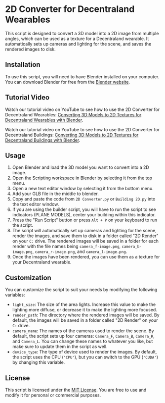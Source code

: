 # 2D Converter for Decentraland Wearables

This script is designed to convert a 3D model into a 2D image from multiple angles, which can be used as a texture for a Decentraland wearable. It automatically sets up cameras and lighting for the scene, and saves the rendered images to disk.

## Installation

To use this script, you will need to have Blender installed on your computer. You can download Blender for free from the [Blender website](https://www.blender.org/download/).

## Tutorial Video

Watch our tutorial video on YouTube to see how to use the 2D Converter for Decentraland Wearables: [Converting 3D Models to 2D Textures for Decentraland Wearables with Blender](https://youtu.be/mofqXaKx818).

Watch our tutorial video on YouTube to see how to use the 2D Converter for Decentraland Buildings: [Converting 3D Models to 2D Textures for Decentraland Buildings with Blender](https://youtu.be/CrfUIGRkF6k).

## Usage

1. Open Blender and load the 3D model you want to convert into a 2D image.
2. Open the Scripting workspace in Blender by selecting it from the top menu.
3. Open a new text editor window by selecting it from the bottom menu.
4. Add your GLB file in the middle to blender.
5. Copy and paste the code from `2D Converter.py` or `Building 2D.py` into the text editor window.
6. If you are using the builder script, you will have to run the script to see indicators (PLANE MODELS), center your building within this indicator.
7. Press the "Run Script" button or press `Alt + P` on your keyboard to run the script.
8. The script will automatically set up cameras and lighting for the scene, render the images, and save them to disk in a folder called "2D Render" on your `C:` drive. The rendered images will be saved in a folder for each render with the file names being `camera_f-image.png`, `camera_b-image.png`, `camera_r-image.png`, and `camera_l-image.png`.
9. Once the images have been rendered, you can use them as a texture for your Decentraland wearable.

## Customization

You can customize the script to suit your needs by modifying the following variables:

- `light_size`: The size of the area lights. Increase this value to make the lighting more diffuse, or decrease it to make the lighting more focused.
- `render_path`: The directory where the rendered images will be saved. By default, the images will be saved in a folder called "2D Render" on your `C:` drive.
- `camera_name`: The names of the cameras used to render the scene. By default, the script sets up four cameras: `Camera_F`, `Camera_B`, `Camera_R`, and `Camera_L`. You can change these names to whatever you like, but make sure to update them in the script as well.
- `device_type`: The type of device used to render the images. By default, the script uses the CPU (`'CPU'`), but you can switch to the GPU (`'CUDA'`) by changing this variable.

## License

This script is licensed under the [MIT License](https://opensource.org/licenses/MIT). You are free to use and modify it for personal or commercial purposes.
